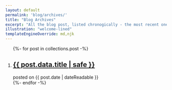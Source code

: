 ```yaml
---
layout: default
permalink: 'blog/archives/'
title: "Blog Archives"
excerpt: "All the blog post, listed chronogically - the most recent one is first."
illustration: "welcome-lined"
templateEngineOverride: md,njk
---
```


<ol class="archive-list" reversed>
    {%- for post in collections.post -%}
        <li class="archive-list__item">
            <article class="archive-list__item-article" itemprop="blogPost" itemscope itemtype="https://schema.org/BlogPosting">
                <h2 class="archive-list__item-title" itemprop="name headline"><a href="{{ post.url | url }}">{{ post.data.title | safe }}</a></h2>
                <time class="archive-list__item-date">posted on {{ post.date | dateReadable }}</time>
            </article>
        </li>
    {%- endfor -%}
</ol>